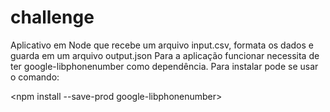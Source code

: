 # challenge
Aplicativo em Node que recebe um arquivo input.csv, formata os dados e guarda em um arquivo output.json
Para a aplicação funcionar necessita de ter google-libphonenumber como dependência.
Para instalar pode se usar o comando:

<npm install --save-prod google-libphonenumber>
